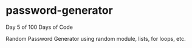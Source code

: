 # password-generator

Day 5 of 100 Days of Code

Random Password Generator using random module, lists, for loops, etc.

